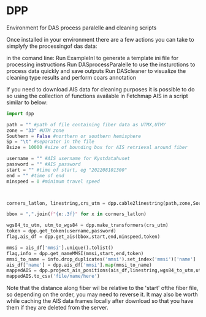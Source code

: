 # DPP
Environment for DAS process paralelle and cleaning scripts 

Once installed in your environment there are a few actions you can take to simplyfy the processingof das data:

in the comand line:
Run ExampleInI to generate a template ini file for processing instructions
Run DASprocessParalelle to use the insturctions to process data quickly and save outputs
Run DAScleaner to visualize the cleaning type results and perform coars annotation

If you need to download AIS data for cleaning purposes it is possible to do so using the collection of functions available in 
Fetchmap AIS in a script similar to below: 

```python
import dpp

path = "" #path of file containing fiber data as UTMX,UTMY
zone = "33" #UTM zone
Southern = False #northern or southern hemisphere
Sp = "\t" #separator in the file
Bsize = 10000 #size of bounding box for AIS retrieval around fiber

username = "" #AIS username for Kystdatahuset
password = "" #AIS password
start = "" #time of start, eg "202208101300"
end = "" #time of end
minspeed = 0 #minimum travel speed



corners_latlon, linestring,crs_utm = dpp.cable2linestring(path,zone,Southern,Sp,Bsize)

bbox = ",".join(f"{x:.3f}" for x in corners_latlon)

wgs84_to_utm, utm_to_wgs84 = dpp.make_transformers(crs_utm)
token = dpp.get_token(username,password)
flag,ais_df = dpp.get_ais(bbox,start,end,minspeed,token)

mmsi = ais_df['mmsi'].unique().tolist()
flag,info = dpp.get_nameMMSI(mmsi,start,end,token)
mmsi_to_name = info.drop_duplicates('mmsi').set_index('mmsi')['name']
ais_df['name'] = dpp.ais_df['mmsi'].map(mmsi_to_name)
mappedAIS = dpp.project_ais_positions(ais_df,linestring,wgs84_to_utm,utm_to_wgs84,lat_col='lat',lon_col='lon')
mappedAIS.to_csv('file/name/here')
```

Note that the distance along fiber wil be relative to the 'start' ofthe fiber file, so depending on the order, you may need to reverse it.
It may also be worth while caching the AIS data frames locally after download so that you have them if they are deleted from the server.